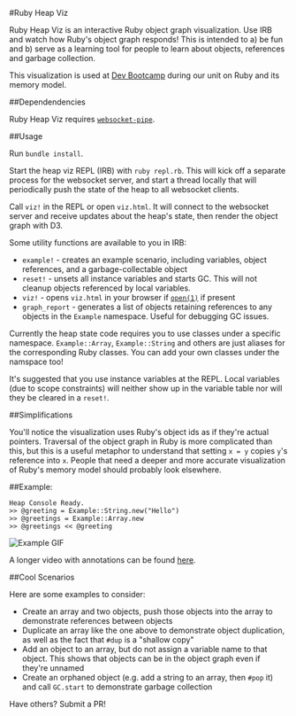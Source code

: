 #Ruby Heap Viz

Ruby Heap Viz is an interactive Ruby object graph visualization. Use IRB and watch how Ruby's object graph responds! This is intended to a) be fun and b) serve as a learning tool for people to learn about objects, references and garbage collection. 

This visualization is used at [Dev Bootcamp](http://devbootcamp.com/) during our unit on Ruby and its memory model.

##Dependendencies

Ruby Heap Viz requires [`websocket-pipe`](https://github.com/mattbaker/websocket-pipe).

##Usage

Run `bundle install`.

Start the heap viz REPL (IRB) with `ruby repl.rb`. This will kick off a separate process for the websocket server, and start a thread locally that will periodically push the state of the heap to all websocket clients.

Call `viz!` in the REPL or open `viz.html`. It will connect to the websocket server and receive updates about the heap's state, then render the object graph with D3.

Some utility functions are available to you in IRB:

 * `example!` - creates an example scenario, including variables, object references, and a garbage-collectable object
 * `reset!` - unsets all instance variables and starts GC. This will not cleanup objects referenced by local variables.
 * `viz!` - opens `viz.html` in your browser if [`open(1)`](https://developer.apple.com/library/mac/documentation/Darwin/Reference/ManPages/man1/open.1.html) if present
 * `graph_report` - generates a list of objects retaining references to any objects in the `Example` namespace. Useful for debugging GC issues.

Currently the heap state code requires you to use classes under a specific namespace. `Example::Array`, `Example::String` and others are just aliases for the corresponding Ruby classes. You can add your own classes under the namspace too!

It's suggested that you use instance variables at the REPL. Local variables (due to scope constraints) will neither show up in the variable table nor will they be cleared in a `reset!`.

##Simplifications

You'll notice the visualization uses Ruby's object ids as if they're actual pointers. Traversal of the object graph in Ruby is more complicated than this, but this is a useful metaphor to understand that setting `x = y` copies `y`'s reference into `x`. People that need a deeper and more accurate visualization of Ruby's memory model should probably look elsewhere.

##Example:

```
Heap Console Ready.
>> @greeting = Example::String.new("Hello")
>> @greetings = Example::Array.new
>> @greetings << @greeting
```

![Example GIF](doc-resources/ex.gif)

A longer video with annotations can be found [here](https://vimeo.com/103154278).


##Cool Scenarios

Here are some examples to consider:

 * Create an array and two objects, push those objects into the array to demonstrate references between objects
 * Duplicate an array like the one above to demonstrate object duplication, as well as the fact that `#dup` is a "shallow copy"
 * Add an object to an array, but do not assign a variable name to that object. This shows that objects can be in the object graph even if they're unnamed
 * Create an orphaned object (e.g. add a string to an array, then `#pop` it) and call `GC.start` to demonstrate garbage collection

Have others? Submit a PR!
